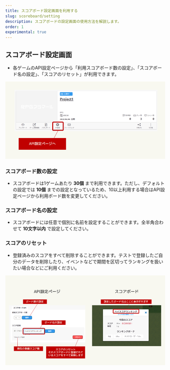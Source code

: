 ```yaml
---
title: スコアボード設定画面を利用する
slug: scoreboard/setting
description: スコアボードの設定画面の使用方法を解説します。
order: 1
experimental: true
---
```


## スコアボード設定画面
- 各ゲームのAPI設定ページから「利用スコアボード数の設定」、「スコアボード名の設定」、「スコアのリセット」が利用できます。

![API設定](/images/api_setting.png)

### スコアボード数の設定
- スコアボードは1ゲームあたり **30個** まで利用できます。ただし、デフォルトの設定では **10個** までの設定となっているため、10以上利用する場合はAPI設定ページから利用ボード数を変更してください。

### スコアボード名の設定
- スコアボードには任意で個別に名前を設定することができます。全半角合わせて **10文字以内** で設定してください。

### スコアのリセット
- 登録済みのスコアをすべて削除することができます。テストで登録したご自分のデータを削除したり、イベントなどで期間を区切ってランキングを扱いたい場合などにご利用ください。

![スコアボード設定](/images/scoreboard_setting.png)
